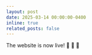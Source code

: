 ```yaml
---
layout: post
date: 2025-03-14 00:00:00-0400
inline: true
related_posts: false
---
```


The website is now live! :tada: :tada: :tada:
